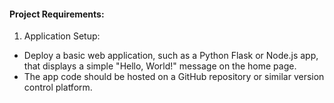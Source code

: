 #### Project Requirements:
1. Application Setup:
- Deploy a basic web application, such as a Python Flask or Node.js app, that displays a simple "Hello, World!" message on the home page.
- The app code should be hosted on a GitHub repository or similar version control platform.
